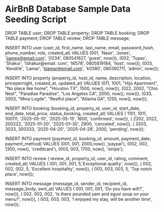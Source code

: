 # AirBnB Database Sample Data Seeding Script

DROP TABLE user;
DROP TABLE property;
DROP TABLE booking;
DROP TABLE payment;
DROP TABLE review;
DROP TABLE message;


INSERT INTO user (user_id, first_name, last_name, email, password_hash, phone_number, role, created_at)
VALUES (001, 'Nasir', 'Jones', 'jjames@email.com', 'j1234', 080541627, 'guest', now()),
	   (002, 'Tupac', 'Shakur', 'tshakur@email. com', 't6578', 0805819184, 'host', now()),
       (003, 'Kendrik', 'Lamar', 'klamar@email.com', 'k0380', 080392711, 'admin', now());

INSERT INTO property (property_id, host_id, name, description, location, pricepernight, created_at, updated_at)
VALUES (011, 1001, "Hijo Apartment", "No place like home", "Houston TX", 1500, now(), now()),
	   (022, 2002, "Chio Nest", "Paradise Paradise", "Los Angeles CA", 2000, now(), now()),
       (033, 3003, "Mma Logde", "Restful place", "Atlanta GA", 1250, now(), now());

INSERT INTO booking (booking_id, property_id, user_id, start_date, end_date, total_price, status_booking, created_at)
VALUES ( 1101, 1011, 100111, '2025-05-10', '2025-05-15', 1600,  'confirmed', now()),
	   ( 2202, 2022, 200222, '2025-01-20', '2025-01-30', 2900, 'canceled', now()),
       ( 3303, 3033, 300333, '2025-04-20', '2025-04-28', 2000, 'pending', now());
       
INSERT INTO payment (payment_id, booking_id, amount, payment_date, payment_method)
VALUES (001, 001, 2000,now() ,'paypal'),
	   (002, 002, 1300, now(), 'creditcard'),
       (003, 003, 1700, now(), 'stripe');
       
INSERT INTO review ( review_id, property_id, user_id, rating, comment, created_at)
VALUES ( 001, 001, 001, 5,'Exceptional quality', now()),
	   ( 002, 002, 002, 5, 'Excellent hospitality', now()),
       ( 003, 003, 003, 5, 'Top notch place', now());
       
INSERT INTO message (message_id, sender_id, recipient_id, message_body, sent_at)
VALUES ( 001, 001, 001, 'Do you have wifi?', now()),
       ( 002, 002, 002, 'Is there pounded yam and egusi soup on your menu?', now()),
       ( 003, 003, 003, 'I enjoyed my stay, will be another time', now());
